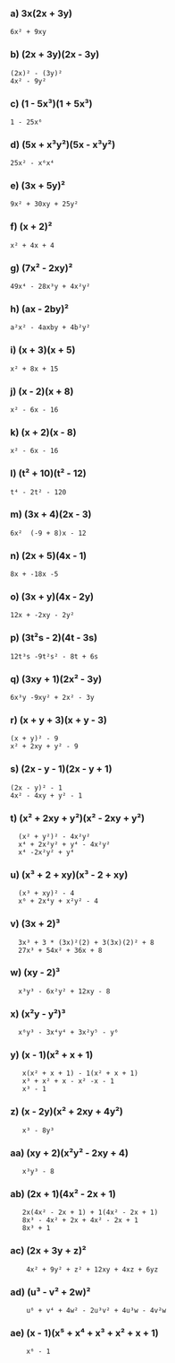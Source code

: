 ### a) 3x(2x + 3y)
    6x² + 9xy

### b) (2x + 3y)(2x - 3y)
    (2x)² - (3y)²
    4x² - 9y²

### c) (1 - 5x³)(1 + 5x³)
    1 - 25x⁶

### d) (5x + x³y²)(5x - x³y²)
    25x² - x⁶x⁴

### e) (3x + 5y)²
    9x² + 30xy + 25y²
    
### f) (x + 2)²
    x² + 4x + 4

### g) (7x² - 2xy)²
    49x⁴ - 28x³y + 4x²y²

### h) (ax - 2by)²
    a²x² - 4axby + 4b²y²

### i) (x + 3)(x + 5)
    x² + 8x + 15

### j) (x - 2)(x + 8)
    x² - 6x - 16

### k) (x + 2)(x - 8)
    x² - 6x - 16

### l) (t² + 10)(t² - 12) 
    t⁴ - 2t² - 120

### m) (3x + 4)(2x - 3)
    6x²  (-9 + 8)x - 12

### n) (2x + 5)(4x - 1)
    8x + -18x -5

### o) (3x + y)(4x - 2y)
    12x + -2xy - 2y²

### p) (3t²s - 2)(4t - 3s)
    12t³s -9t²s² - 8t + 6s

### q) (3xy + 1)(2x² - 3y)
    6x³y -9xy² + 2x² - 3y

### r) (x + y + 3)(x + y - 3)
    (x + y)² - 9
    x² + 2xy + y² - 9

### s) (2x - y - 1)(2x - y + 1)
    (2x - y)² - 1
    4x² - 4xy + y² - 1

### t) (x² + 2xy + y²)(x² - 2xy + y²)
      (x² + y²)² - 4x²y²
      x⁴ + 2x²y² + y⁴ - 4x²y²
      x⁴ -2x²y² + y⁴

### u) (x³ + 2 + xy)(x³ - 2 + xy)
      (x³ + xy)² - 4
      x⁶ + 2x⁴y + x²y² - 4

### v) (3x + 2)³
      3x³ + 3 * (3x)²(2) + 3(3x)(2)² + 8
      27x³ + 54x² + 36x + 8

### w) (xy - 2)³
      x³y³ - 6x²y² + 12xy - 8

### x) (x²y - y²)³
      x⁶y³ - 3x⁴y⁴ + 3x²y⁵ - y⁶

### y) (x - 1)(x² + x + 1)
       x(x² + x + 1) - 1(x² + x + 1)
       x³ + x² + x - x² -x - 1
       x³ - 1

### z) (x - 2y)(x² + 2xy + 4y²)
       x³ - 8y³

### aa) (xy + 2)(x²y² - 2xy + 4)
       x³y³ - 8

### ab) (2x + 1)(4x² - 2x + 1)
       2x(4x² - 2x + 1) + 1(4x² - 2x + 1)
       8x³ - 4x² + 2x + 4x² - 2x + 1
       8x³ + 1

### ac) (2x + 3y + z)²
        4x² + 9y² + z² + 12xy + 4xz + 6yz

### ad) (u³ - v² + 2w)²
        u⁶ + v⁴ + 4w² - 2u³v² + 4u³w - 4v²w

### ae) (x - 1)(x⁵ + x⁴ + x³ + x² + x + 1)
        x⁶ - 1
